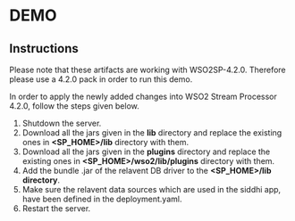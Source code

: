 # DEMO
 
## Instructions
Please note that these artifacts are working with WSO2SP-4.2.0.  Therefore please use a 4.2.0 pack in order to run this demo.

In order to apply the newly added changes into WSO2 Stream Processor 4.2.0,   follow the steps given below.
 1. Shutdown  the server.
 2. Download all the jars given in the **lib** directory and replace the existing ones in **<SP_HOME>/lib** directory with them.
 3. Download all the jars given in the **plugins** directory and replace the existing ones in **<SP_HOME>/wso2/lib/plugins** directory with them.
 4.  Add the bundle .jar of the relavent DB driver to the  **<SP_HOME>/lib directory**.
 5. Make sure the relavent data sources which are used in the siddhi app, have been defined in the deployment.yaml.
 6. Restart the server.



